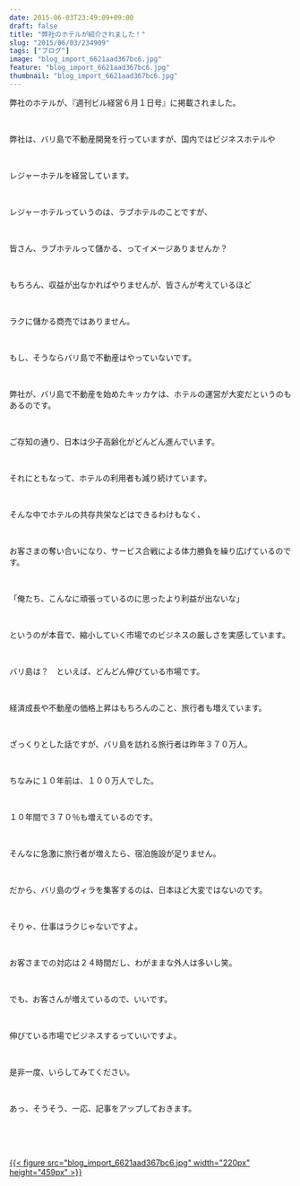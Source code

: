 ```yaml
---
date: 2015-06-03T23:49:09+09:00
draft: false
title: "弊社のホテルが紹介されました！"
slug: "2015/06/03/234909"
tags: ["ブログ"]
image: "blog_import_6621aad367bc6.jpg"
feature: "blog_import_6621aad367bc6.jpg"
thumbnail: "blog_import_6621aad367bc6.jpg"
---
```

<p>弊社のホテルが、『週刊ビル経営６月１日号』に掲載されました。</p><br/><p>弊社は、バリ島で不動産開発を行っていますが、国内ではビジネスホテルや</p><br/><p>レジャーホテルを経営しています。</p><br/><p>レジャーホテルっていうのは、ラブホテルのことですが、</p><br/><p>皆さん、ラブホテルって儲かる、ってイメージありませんか？</p><br/><p>もちろん、収益が出なかればやりませんが、皆さんが考えているほど</p><br/><p>ラクに儲かる商売ではありません。</p><br/><p>もし、そうならバリ島で不動産はやっていないです。</p><br/><p>弊社が、バリ島で不動産を始めたキッカケは、ホテルの運営が大変だというのもあるのです。</p><br/><p>ご存知の通り、日本は少子高齢化がどんどん進んでいます。</p><br/><p>それにともなって、ホテルの利用者も減り続けています。</p><br/><p>そんな中でホテルの共存共栄などはできるわけもなく、</p><br/><p>お客さまの奪い合いになり、サービス合戦による体力勝負を繰り広げているのです。</p><br/><p>「俺たち、こんなに頑張っているのに思ったより利益が出ないな」</p><br/><p>というのが本音で、縮小していく市場でのビジネスの厳しさを実感しています。</p><br/><p>バリ島は？　といえば、どんどん伸びている市場です。</p><br/><p>経済成長や不動産の価格上昇はもちろんのこと、旅行者も増えています。</p><br/><p>ざっくりとした話ですが、バリ島を訪れる旅行者は昨年３７０万人。</p><br/><p>ちなみに１０年前は、１００万人でした。</p><br/><p>１０年間で３７０％も増えているのです。</p><br/><p>そんなに急激に旅行者が増えたら、宿泊施設が足りません。</p><br/><p>だから、バリ島のヴィラを集客するのは、日本ほど大変ではないのです。</p><br/><p>そりゃ、仕事はラクじゃないですよ。</p><br/><p>お客さまでの対応は２４時間だし、わがままな外人は多いし笑。</p><br/><p>でも、お客さんが増えているので、いいです。</p><br/><p>伸びている市場でビジネスするっていいですよ。</p><br/><p>是非一度、いらしてみてください。</p><br/><p>あっ、そうそう、一応、記事をアップしておきます。</p><br/><br/><p><br/><a href="blog_import_6621aad4cbcd3.jpg">{{< figure src="blog_import_6621aad367bc6.jpg" width="220px" height="459px" >}}</a><br/></p><br/><br/><br/><br/><br/><br/><br/><br/>

